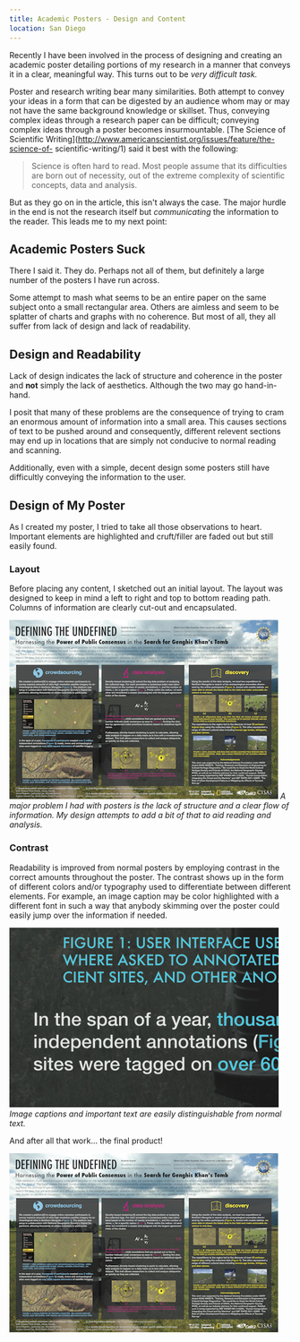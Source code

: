 ```yaml
---
title: Academic Posters - Design and Content
location: San Diego
---
```


Recently I have been involved in the process of designing and creating an
academic poster detailing portions of my research in a manner that conveys it
in a clear, meaningful way. This turns out to be *very difficult task.*

Poster and research writing bear many similarities. Both attempt to convey your
ideas in a form that can be digested by an audience whom may or may not have
the same background knowledge or skillset. Thus, conveying complex ideas
through a research paper can be difficult; conveying complex ideas through a
poster becomes insurmountable. [The Science of Scientific
Writing](http://www.americanscientist.org/issues/feature/the-science-of-
scientific-writing/1) said it best with the following:

> Science is often hard to read. Most people assume that its difficulties are
> born out of necessity, out of the extreme complexity of scientific concepts,
> data and analysis.

But as they go on in the article, this isn't always the case. The major hurdle
in the end is not the research itself but *communicating* the information to
the reader. This leads me to my next point:

## Academic Posters Suck

There I said it. They do. Perhaps not all of them, but definitely a large
number of the posters I have run across.

Some attempt to mash what seems to be an entire paper on the same subject onto
a small rectangular area. Others are aimless and seem to be splatter of charts
and graphs with no coherence. But most of all, they all suffer from lack of
design and lack of readability.

## Design and Readability

Lack of design indicates the lack of structure and coherence in the poster and
**not** simply the lack of aesthetics. Although the two may go hand-in-hand.

I posit that many of these problems are the consequence of trying to cram an
enormous amount of information into a small area. This causes sections of text
to be pushed around and consequently, different relevent sections may end up in
locations that are simply not conducive to normal reading and scanning.

Additionally, even with a simple, decent design some posters still have
difficultly conveying the information to the user.

## Design of My Poster

As I created my poster, I tried to take all those observations to heart.
Important elements are highlighted and cruft/filler are faded out but still
easily found.

### Layout
Before placing any content, I sketched out an initial layout. The layout was
designed to keep in mind a left to right and top to bottom reading path.
Columns of information are clearly cut-out and encapsulated.

![](/static/img/2012/research/igert-poster-thumbnail.png)
*A major problem I had with posters is the lack of structure and a clear
flow of information. My design attempts to add a bit of that to aid reading
and analysis.*


### Contrast
Readability is improved from normal posters by employing contrast in the
correct amounts throughout the poster. The contrast shows up in the form of
different colors and/or typography used to differentiate between different
elements. For example, an image caption may be color highlighted with a
different font in such a way that anybody skimming over the poster could easily
jump over the information if needed.

![](/static/img/2012/research/contrast-example.png)
*Image captions and important text are easily distinguishable from normal text.*


And after all that work... the final product!

![](/static/img/2012/research/igert-poster-thumbnail.png)
